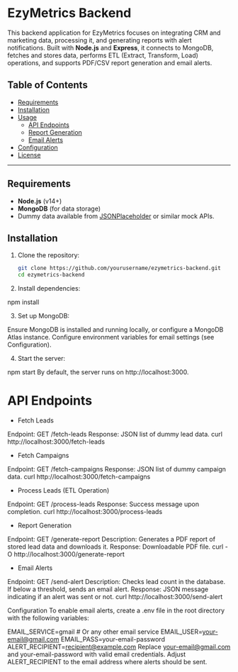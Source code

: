 # EzyMetrics Backend

This backend application for EzyMetrics focuses on integrating CRM and marketing data, processing it, and generating reports with alert notifications. Built with **Node.js** and **Express**, it connects to MongoDB, fetches and stores data, performs ETL (Extract, Transform, Load) operations, and supports PDF/CSV report generation and email alerts.

## Table of Contents
- [Requirements](#requirements)
- [Installation](#installation)
- [Usage](#usage)
  - [API Endpoints](#api-endpoints)
  - [Report Generation](#report-generation)
  - [Email Alerts](#email-alerts)
- [Configuration](#configuration)
- [License](#license)

---

## Requirements
- **Node.js** (v14+)
- **MongoDB** (for data storage)
- Dummy data available from [JSONPlaceholder](https://jsonplaceholder.typicode.com/) or similar mock APIs.

## Installation

1. Clone the repository:
   ```bash
   git clone https://github.com/yourusername/ezymetrics-backend.git
   cd ezymetrics-backend

2. Install dependencies:

npm install


3. Set up MongoDB:

Ensure MongoDB is installed and running locally, or configure a MongoDB Atlas instance.
Configure environment variables for email settings (see Configuration).

4. Start the server:

npm start
By default, the server runs on http://localhost:3000.


# API Endpoints


- Fetch Leads

Endpoint: GET /fetch-leads
Response: JSON list of dummy lead data.
curl http://localhost:3000/fetch-leads


- Fetch Campaigns

Endpoint: GET /fetch-campaigns
Response: JSON list of dummy campaign data.
curl http://localhost:3000/fetch-campaigns


- Process Leads (ETL Operation)

Endpoint: GET /process-leads
Response: Success message upon completion.
curl http://localhost:3000/process-leads


- Report Generation

Endpoint: GET /generate-report
Description: Generates a PDF report of stored lead data and downloads it.
Response: Downloadable PDF file.
curl -O http://localhost:3000/generate-report

- Email Alerts

Endpoint: GET /send-alert
Description: Checks lead count in the database. If below a threshold, sends an email alert.
Response: JSON message indicating if an alert was sent or not.
curl http://localhost:3000/send-alert


Configuration
To enable email alerts, create a .env file in the root directory with the following variables:

EMAIL_SERVICE=gmail         # Or any other email service
EMAIL_USER=your-email@gmail.com
EMAIL_PASS=your-email-password
ALERT_RECIPIENT=recipient@example.com
Replace your-email@gmail.com and your-email-password with valid email credentials.
Adjust ALERT_RECIPIENT to the email address where alerts should be sent.